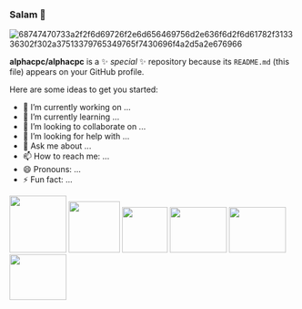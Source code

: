 ### Salam  👋

![68747470733a2f2f6d69726f2e6d656469756d2e636f6d2f6d61782f313336302f302a37513379765349765f7430696f4a2d5a2e676966](https://user-images.githubusercontent.com/51186313/211174181-3aa30864-0b47-4962-be51-66d742b9e449.gif)


**alphacpc/alphacpc** is a ✨ _special_ ✨ repository because its `README.md` (this file) appears on your GitHub profile.

Here are some ideas to get you started:

- 🔭 I’m currently working on ...
- 🌱 I’m currently learning ...
- 👯 I’m looking to collaborate on ...
- 🤔 I’m looking for help with ...
- 💬 Ask me about ...
- 📫 How to reach me: ...
- 😄 Pronouns: ...
- ⚡ Fun fact: ...

<div>
<img src="https://user-images.githubusercontent.com/51186313/211176929-2c3041aa-2e0c-4b5f-a7f7-e96dcf8bb9ee.png" width="100" height="100"/>
   
<img src="https://user-images.githubusercontent.com/51186313/211176721-51b76c28-5dbd-444c-b08b-8919dc7f2253.png" width="90" height="90"/>
  
<img src="https://user-images.githubusercontent.com/51186313/211176704-2b9c2517-9736-4d91-a3c7-3c1a708c8409.png" width="80" height="80"/>
 
<img src="https://user-images.githubusercontent.com/51186313/211176726-63ab134e-f468-4f80-b550-3ff701c94379.png" width="100" height="80"/>
  
<img src="https://user-images.githubusercontent.com/51186313/211176717-3c2e49e0-b654-483c-bb99-e3c54c2a096f.png" width="100" height="80"/>
  
<img src="https://user-images.githubusercontent.com/51186313/211176712-4248a4d0-4aa8-47fe-8db6-f8b8c797635f.png" width="100" height="80"/>

</div>
